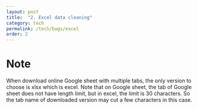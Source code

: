 ```yaml
---
layout: post
title:  "2. Excel data cleaning"
category: tech
permalink: /tech/bugs/excel
order: 2
---
```

# Note
When download online Google sheet with multiple tabs, the only version to choose is xlsx which is excel. Note that 
on Google sheet, the tab of Google sheet does not have length limit, but in excel, the limit is 30 characters. So the tab name of downloaded version may cut a few characters in this case.
